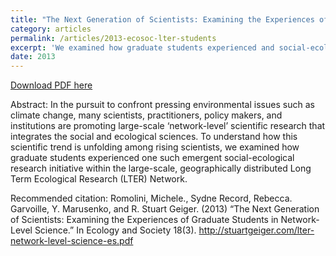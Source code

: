 ```yaml
---
title: "The Next Generation of Scientists: Examining the Experiences of Graduate Students in Network-Level Social-Ecological Science"
category: articles
permalink: /articles/2013-ecosoc-lter-students
excerpt: 'We examined how graduate students experienced and social-ecological research initiative within the large-scale, geographically distributed Long Term Ecological Research (LTER) Network.'
date: 2013
---
```


<a href='http://stuartgeiger.com/lter-network-level-science-es.pdf'>Download PDF here</a>

Abstract: In the pursuit to confront pressing environmental issues such as climate change, many scientists, practitioners, policy makers, and institutions are promoting large-scale ‘network-level’ scientific research that integrates the social and ecological sciences. To understand how this scientific trend is unfolding among rising scientists, we examined how graduate students experienced one such emergent social-ecological research initiative within the large-scale, geographically distributed Long Term Ecological Research (LTER) Network.

 Recommended citation: Romolini, Michele., Sydne Record, Rebecca. Garvoille, Y. Marusenko, and R. Stuart Geiger. (2013) “The Next Generation of Scientists: Examining the Experiences of Graduate Students in Network-Level Science.”  In Ecology and Society 18(3). http://stuartgeiger.com/lter-network-level-science-es.pdf